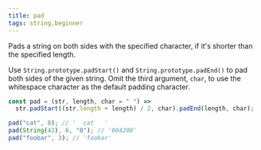 ```yaml
---
title: pad
tags: string,beginner
---
```


Pads a string on both sides with the specified character, if it's shorter than the specified length.

Use `String.prototype.padStart()` and `String.prototype.padEnd()` to pad both sides of the given string.
Omit the third argument, `char`, to use the whitespace character as the default padding character.

```js
const pad = (str, length, char = " ") =>
  str.padStart((str.length + length) / 2, char).padEnd(length, char);
```

```js
pad("cat", 8); // '  cat   '
pad(String(42), 6, "0"); // '004200'
pad("foobar", 3); // 'foobar'
```
